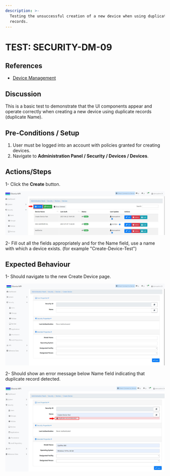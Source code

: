 ```yaml
---
description: >-
  Testing the unsuccessful creation of a new device when using duplicate
  records.
---
```


# TEST: SECURITY-DM-09

## References

* [Device Management](broken-reference)

## Discussion

This is a basic test to demonstrate that the UI components appear and operate correctly when creating a new device using duplicate records (duplicate Name).



## **Pre-Conditions / Setup**

1. User must be logged into an account with policies granted for creating devices.
2. Navigate to **Administration Panel / Security / Devices / Devices**.

## Actions/Steps

1- Click the **Create** button.

![](<../../../../../../../../../.gitbook/assets/1 (12).jpg>)

2- Fill out all the fields appropriately and for the Name field, use a name with which a device exists. (for example "Create-Device-Test")

## Expected Behaviour

1- Should navigate to the new Create Device page.

![](<../../../../../../../../../.gitbook/assets/2 (6).jpg>)

2- Should show an error message below Name field indicating that duplicate record detected.

![](<../../../../../../../../../.gitbook/assets/5 (3).jpg>)
